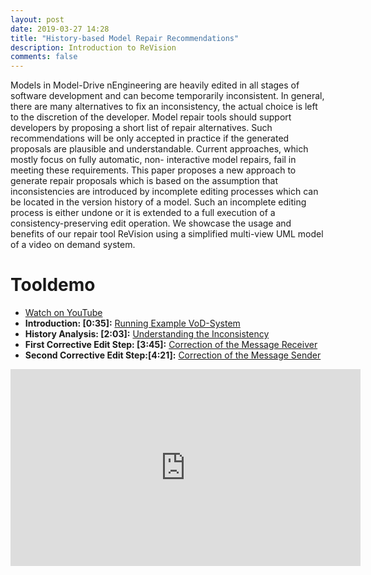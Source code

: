 ```yaml
---
layout: post
date: 2019-03-27 14:28
title: "History-based Model Repair Recommendations"
description: Introduction to ReVision
comments: false
---
```


Models in Model-Drive nEngineering are heavily edited in all stages of software development and can become temporarily inconsistent. In general, there are many alternatives to fix an inconsistency, the actual choice is left to the discretion of the developer. Model repair tools should support developers by proposing a short list of repair alternatives. Such recommendations will be only accepted in practice if the generated proposals are plausible and understandable. Current approaches, which mostly focus on fully automatic, non- interactive model repairs, fail in meeting these requirements. This paper proposes a new approach to generate repair proposals which is based on the assumption that inconsistencies are introduced by incomplete editing processes which can be located in the version history of a model. Such an incomplete editing process is either  undone or it is extended to a full execution of a consistency-preserving edit operation. We showcase the usage and benefits of our repair tool ReVision using a simplified multi-view UML model of a video on demand system.

# Tooldemo

* <a href="https://youtu.be/k2OaGVwBnf8" target="new">Watch on YouTube</a>
* <strong>Introduction: &#91;0:35&#93;:</strong> <a href="https://youtu.be/k2OaGVwBnf8?t=35" target="new">Running Example VoD-System</a>
* <strong>History Analysis: &#91;2:03&#93;:</strong> <a href="https://youtu.be/k2OaGVwBnf8?t=123" target="new">Understanding the Inconsistency</a>
* <strong>First Corrective Edit Step: &#91;3:45&#93;:</strong> <a href="https://youtu.be/k2OaGVwBnf8?t=225" target="new">Correction of the Message Receiver</a>
* <strong>Second Corrective Edit Step:&#91;4:21&#93;:</strong> <a href="https://youtu.be/k2OaGVwBnf8?t=261" target="new">Correction of the Message Sender</a>

<iframe width="560" height="315" src="https://www.youtube.com/embed/k2OaGVwBnf8" frameborder="0" allowfullscreen></iframe>
